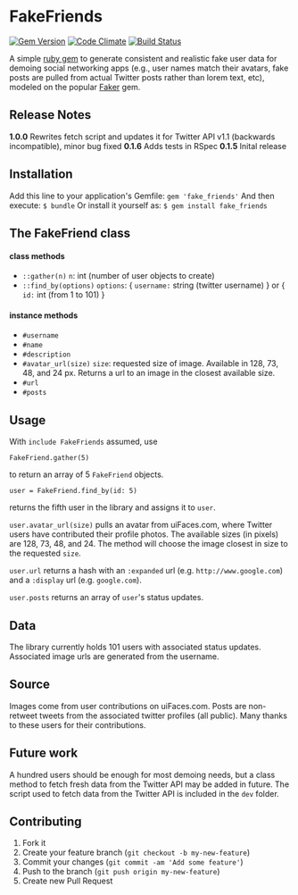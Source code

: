 # FakeFriends

[![Gem Version](https://badge.fury.io/rb/fake_friends.png)](http://badge.fury.io/rb/fake_friends)
[![Code Climate](https://codeclimate.com/github/jmromer/FakeFriends.png)](https://codeclimate.com/github/jmromer/FakeFriends)
[![Build Status](https://travis-ci.org/jmromer/FakeFriends.png?branch=master)](https://travis-ci.org/jmromer/FakeFriends)

A simple [ruby gem](https://rubygems.org/gems/fake_friends) to generate consistent and realistic fake user data for demoing social networking apps (e.g., user names match their avatars, fake posts are pulled from actual Twitter posts rather than lorem text, etc), modeled on the popular [Faker](https://github.com/stympy/faker) gem.


## Release Notes
**1.0.0** Rewrites fetch script and updates it for Twitter API v1.1 (backwards incompatible), minor bug fixed
**0.1.6** Adds tests in RSpec
**0.1.5** Inital release


## Installation

Add this line to your application's Gemfile: `gem 'fake_friends'`
And then execute: `$ bundle`
Or install it yourself as: `$ gem install fake_friends`


## The FakeFriend class

#### class methods
* `::gather(n)`
  `n`: int (number of user objects to create)
* `::find_by(options)`
  `options`: { `username:` string (twitter username) } or { `id:` int (from 1 to 101) }

#### instance methods
* `#username`
* `#name`
* `#description`
* `#avatar_url(size)`
  `size`: requested size of image. Available in 128, 73, 48, and 24 px.
   Returns a url to an image in the closest available size.
* `#url`
* `#posts`

## Usage

With `include FakeFriends` assumed, use

    FakeFriend.gather(5)

to return an array of 5 `FakeFriend` objects.

    user = FakeFriend.find_by(id: 5)

returns the fifth user in the library and assigns it to `user`.

`user.avatar_url(size)` pulls an avatar from uiFaces.com, where Twitter users have contributed their profile photos.
The available sizes (in pixels) are 128, 73, 48, and 24. The method will choose the image closest in size
to the requested `size`.

`user.url` returns a hash with an `:expanded` url (e.g. `http://www.google.com`) and a `:display` url (e.g. `google.com`).

`user.posts` returns an array of `user`'s status updates.


## Data

The library currently holds 101 users with associated status updates. Associated image urls are generated from the username.

## Source
Images come from user contributions on uiFaces.com.
Posts are non-retweet tweets from the associated twitter profiles (all public).
Many thanks to these users for their contributions.


## Future work

A hundred users should be enough for most demoing needs, but a class method to fetch fresh data from the Twitter API may be added in future. The script used to fetch data from the Twitter API is included in the `dev` folder.

## Contributing

1. Fork it
2. Create your feature branch (`git checkout -b my-new-feature`)
3. Commit your changes (`git commit -am 'Add some feature'`)
4. Push to the branch (`git push origin my-new-feature`)
5. Create new Pull Request
